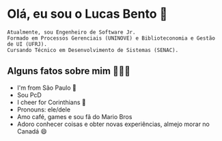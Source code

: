 # Olá, eu sou o Lucas Bento 👋 

```
Atualmente, sou Engenheiro de Software Jr.
Formado em Processos Gerenciais (UNINOVE) e Biblioteconomia e Gestão de UI (UFRJ).
Cursando Técnico em Desenvolvimento de Sistemas (SENAC).  
```

##  Alguns fatos sobre mim 👨🏻‍💻
   
- I'm from São Paulo 🌇
- Sou PcD 
- I cheer for Corinthians 🏴
- Pronouns: ele/dele
- Amo café, games e sou fã do Mario Bros
- Adoro conhecer coisas e obter novas experiências, almejo morar no Canadá 😄